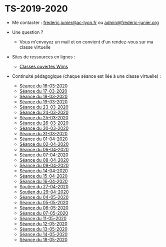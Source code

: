 # TS-2019-2020

<!--
Documents pour ma  classe de terminale S

* Python :
  - MyBinder :
[![Binder](https://mybinder.org/badge_logo.svg)](https://mybinder.org/v2/gh/frederic-junier/TS-2019-2020/master)

-Interpréteur Python en ligne :

[https://repl.it/@fredericjunier/TS-2019-2020](https://repl.it/@fredericjunier/TS-2019-2020)

* Complexes :
  - [Exercices complémentaires](Complexes/Complements/ComplexesExercicesComplementaires.pdf)
  
* Logarithme :

  - [Exemples de graphiques avec échelle semi-logarithmique](Logarithme/TS_Logarithme_decimal.pdf)
  
* Complexes (partie 2) :
  
  - [Corrigés d'exemples du cours](ComplexesPartie2/Corrige-Cours-ComplexesPartie2-2019.pdf)
  - [Corrigés d'exercices de la fiche 2](ComplexesPartie2/CorrigeFiche2.pdf)
  
  --> 

* Me contacter : frederic.junier@ac-lyon.fr  ou admin@frederic-junier.org
* Une question ? 
  * Vous m'envoyez un mail et on convient d'un rendez-vous sur ma classe virtuelle
  
* Sites de ressources en lignes :
  * [Classes ouvertes Wims](https://wims.math.cnrs.fr/wims/wims.cgi?lang=fr&+module=adm%2Fclass%2Fclasses&+type=example)
  
* Continuité pédagogique (chaque séance est liée à une classe virtuelle) :

  - [Séance du 16-03-2020](ContinuitePedagogique/seance-16-03-2020.md)
  - [Séance du 17-03-2020](ContinuitePedagogique/seance-17-03-2020.md)
  - [Séance du 18-03-2020](ContinuitePedagogique/seance-18-03-2020.md)
  - [Séance du 19-03-2020](ContinuitePedagogique/seance-19-03-2020.md)
  - [Séance du 23-03-2020](ContinuitePedagogique/seance-23-03-2020.md)
  - [Séance du 24-03-2020](ContinuitePedagogique/seance-24-03-2020.md)
  - [Séance du 25-03-2020](ContinuitePedagogique/seance-25-03-2020.md)
  - [Séance du 26-03-2020](ContinuitePedagogique/seance-26-03-2020.md)
  - [Séance du 30-03-2020](ContinuitePedagogique/seance-30-03-2020.md)
  - [Séance du 31-03-2020](ContinuitePedagogique/seance-31-03-2020.md)
  - [Séance du 01-04-2020](ContinuitePedagogique/seance-01-04-2020.md)
  - [Séance du 02-04-2020](ContinuitePedagogique/seance-02-04-2020.md)
  - [Séance du 06-04-2020](ContinuitePedagogique/seance-06-04-2020.md)
  - [Séance du 07-04-2020](ContinuitePedagogique/seance-07-04-2020.md)
  - [Séance du 08-04-2020](ContinuitePedagogique/seance-08-04-2020.md)
  - [Séance du 09-04-2020](ContinuitePedagogique/seance-09-04-2020.md)
  - [Séance du 14-04-2020](ContinuitePedagogique/seance-14-04-2020.md)
  - [Séance du 15-04-2020](ContinuitePedagogique/seance-15-04-2020.md)
  - [Séance du 16-04-2020](ContinuitePedagogique/seance-16-04-2020.md)
  - [Soutien du 27-04-2020](ContinuitePedagogique/soutien-27-04-2020.md)
  - [Soutien du 29-04-2020](ContinuitePedagogique/soutien-29-04-2020.md)
  - [Séance du 04-05-2020](ContinuitePedagogique/seance-04-05-2020.md)
  - [Séance du 05-05-2020](ContinuitePedagogique/seance-05-05-2020.md)
  - [Séance du 06-05-2020](ContinuitePedagogique/seance-06-05-2020.md)
  - [Séance du 07-05-2020](ContinuitePedagogique/seance-07-05-2020.md)
  - [Séance du 11-05-2020](ContinuitePedagogique/seance-11-05-2020.md)
  - [Séance du 12-05-2020](ContinuitePedagogique/seance-12-05-2020.md)
  - [Séance du 13-05-2020](ContinuitePedagogique/seance-13-05-2020.md)
  - [Séance du 14-05-2020](ContinuitePedagogique/seance-14-05-2020.md)
  - [Séance du 18-05-2020](ContinuitePedagogique/seance-18-05-2020.md)
